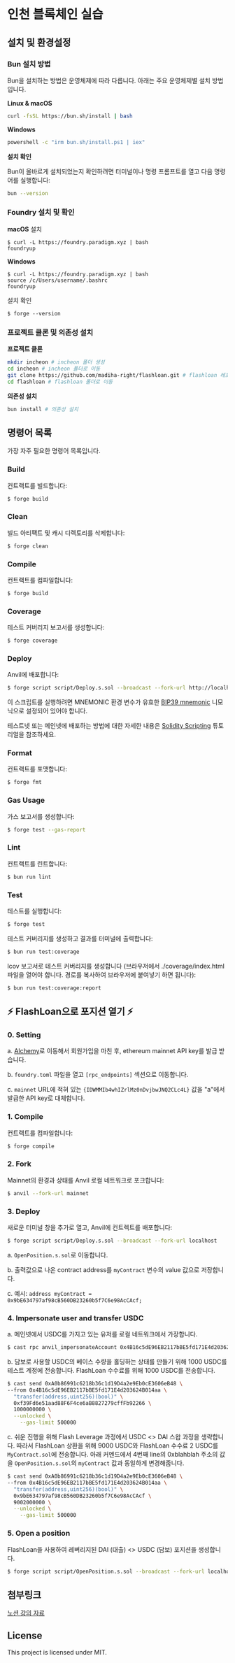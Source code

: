 # 인천 블록체인 실습

## 설치 및 환경설정

### Bun 설치 방법

Bun을 설치하는 방법은 운영체제에 따라 다릅니다. 아래는 주요 운영체제별 설치 방법입니다.

**Linux & macOS**

```sh
curl -fsSL https://bun.sh/install | bash
```

**Windows**

```sh
powershell -c "irm bun.sh/install.ps1 | iex"
```

**설치 확인**

Bun이 올바르게 설치되었는지 확인하려면 터미널이나 명령 프롬프트를 열고 다음 명령어를 실행합니다:

```sh
bun --version
```

### Foundry 설치 및 확인

**macOS**
설치
```
$ curl -L https://foundry.paradigm.xyz | bash
foundryup
```

**Windows**
```
$ curl -L https://foundry.paradigm.xyz | bash
source /c/Users/username/.bashrc
foundryup
```

설치 확인
```
$ forge --version 
```

### 프로젝트 클론 및 의존성 설치

**프로젝트 클론**

```sh
mkdir incheon # incheon 폴더 생성
cd incheon # incheon 폴더로 이동
git clone https://github.com/madiha-right/flashloan.git # flashloan 레포지토리 클론
cd flashloan # flashloan 폴더로 이동
```

**의존성 설치**

```sh
bun install # 의존성 설치
```

## 명령어 목록

가장 자주 필요한 명령어 목록입니다.

### Build

컨트랙트를 빌드합니다:

```sh
$ forge build
```

### Clean

빌드 아티팩트 및 캐시 디렉토리를 삭제합니다:

```sh
$ forge clean
```

### Compile

컨트랙트를 컴파일합니다:

```sh
$ forge build
```

### Coverage

테스트 커버리지 보고서를 생성합니다:

```sh
$ forge coverage
```

### Deploy

Anvil에 배포합니다:

```sh
$ forge script script/Deploy.s.sol --broadcast --fork-url http://localhost:8545
```

이 스크립트를 실행하려면 MNEMONIC 환경 변수가 유효한 [BIP39 mnemonic](https://iancoleman.io/bip39/) 니모닉으로 설정되어
있어야 합니다.

테스트넷 또는 메인넷에 배포하는 방법에 대한 자세한 내용은
[Solidity Scripting](https://book.getfoundry.sh/tutorials/solidity-scripting.html) 튜토리얼을 참조하세요.

### Format

컨트랙트를 포맷합니다:

```sh
$ forge fmt
```

### Gas Usage

가스 보고서를 생성합니다:

```sh
$ forge test --gas-report
```

### Lint

컨트랙트를 린트합니다:

```sh
$ bun run lint
```

### Test

테스트를 실행합니다:

```sh
$ forge test
```

테스트 커버리지를 생성하고 결과를 터미널에 출력합니다:

```sh
$ bun run test:coverage
```

lcov 보고서로 테스트 커버리지를 생성합니다 (브라우저에서 ./coverage/index.html 파일을 열어야 합니다. 경로를 복사하여
브라우저에 붙여넣기 하면 됩니다):

```sh
$ bun run test:coverage:report
```

## ⚡️ FlashLoan으로 포지션 열기 ⚡️

### 0. Setting

a. [Alchemy](https://www.alchemy.com/)로 이동해서 회원가입을 마친 후, ethereum mainnet API key를 발급 받습니다.

b. `foundry.toml` 파일을 열고 `[rpc_endpoints]` 섹션으로 이동합니다.

c. `mainnet` URL에 적혀 있는 `{IDWMMIb4whIZrlMz0nDvjbwJNQ2CLc4L}` 값을 "a"에서 발급한 API key로 대체합니다.

### 1. Compile

컨트랙트를 컴파일합니다:

```sh
$ forge compile
```

### 2. Fork

Mainnet의 환경과 상태를 Anvil 로컬 네트워크로 포크합니다:

```sh
$ anvil --fork-url mainnet
```

### 3. Deploy

새로운 터미널 창을 추가로 열고, Anvil에 컨트렉트를 배포합니다:

```sh
$ forge script script/Deploy.s.sol --broadcast --fork-url localhost
```

a. `OpenPosition.s.sol`로 이동합니다.

b. 출력값으로 나온 contract address를 `myContract` 변수의 value 값으로 저장합니다.

c. 예시: `address myContract = 0x9bE634797af98cB560DB23260b5f7C6e98AcCAcf;`

### 4. Impersonate user and transfer USDC

a. 메인넷에서 USDC를 가지고 있는 유저를 로컬 네트워크에서 가장합니다.

```sh
$ cast rpc anvil_impersonateAccount 0x4B16c5dE96EB2117bBE5fd171E4d203624B014aa
```

b. 담보로 사용할 USDC의 베이스 수량을 홀딩하는 상태를 만들기 위해 1000 USDC를 테스트 계정에 전송합니다. FlashLoan
수수료를 위해 1000 USDC를 전송합니다.

```sh
$ cast send 0xA0b86991c6218b36c1d19D4a2e9Eb0cE3606eB48 \
--from 0x4B16c5dE96EB2117bBE5fd171E4d203624B014aa \
  "transfer(address,uint256)(bool)" \
  0xf39Fd6e51aad88F6F4ce6aB8827279cffFb92266 \
  1000000000 \
  --unlocked \
	--gas-limit 500000
```

c. 쉬운 진행을 위해 Flash Leverage 과정에서 USDC <> DAI 스왑 과정을 생략합니다. 따라서 FlashLoan 상환을 위해 9000 USDC와
FlashLoan 수수료 2 USDC를 `MyContract.sol`에 전송합니다. 아래 커멘드에서 4번째 line의 0xblahblah 주소의 값을
`OpenPosition.s.sol`의 `myContract` 값과 동일하게 변경해줍니다.

```sh
$ cast send 0xA0b86991c6218b36c1d19D4a2e9Eb0cE3606eB48 \
--from 0x4B16c5dE96EB2117bBE5fd171E4d203624B014aa \
  "transfer(address,uint256)(bool)" \
  0x9bE634797af98cB560DB23260b5f7C6e98AcCAcf \
  9002000000 \
  --unlocked \
	--gas-limit 500000
```

### 5. Open a position

FlashLoan을 사용하여 레버리지된 DAI (대출) <> USDC (담보) 포지션을 생성합니다.

```sh
$ forge script script/OpenPosition.s.sol --broadcast --fork-url localhost -vvv
```

## 첨부링크

[노션 강의 자료](https://madiha-right.notion.site/2b5dddfd37ed4bbeb6d1db02cc3414a7?pvs=4)

## License

This project is licensed under MIT.
